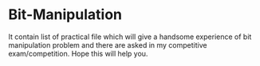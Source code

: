 # Bit-Manipulation
It contain list of practical file which will give a handsome experience of bit manipulation problem and there are asked in my competitive 
exam/competition.
Hope this will help you.
